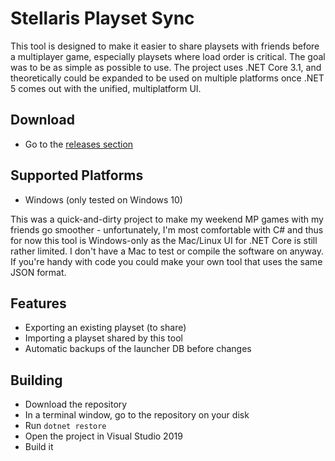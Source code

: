 # Stellaris Playset Sync

This tool is designed to make it easier to share playsets with friends before a multiplayer game, especially playsets where load order is critical. The goal was to be as simple as possible to use. The project uses .NET Core 3.1, and theoretically could be expanded to be used on multiple platforms once .NET 5 comes out with the unified, multiplatform UI.

## Download
 * Go to the [releases section](https://github.com/goigle/stellaris-playset-sync/releases/)

## Supported Platforms
 * Windows (only tested on Windows 10)

 This was a quick-and-dirty project to make my weekend MP games with my friends go smoother - unfortunately, I'm most comfortable with C# and thus for now this tool is Windows-only as the Mac/Linux UI for .NET Core is still rather limited. I don't have a Mac to test or compile the software on anyway. If you're handy with code you could make your own tool that uses the same JSON format.

## Features
 * Exporting an existing playset (to share)
 * Importing a playset shared by this tool
 * Automatic backups of the launcher DB before changes

## Building
 * Download the repository
 * In a terminal window, go to the repository on your disk
 * Run `dotnet restore`
 * Open the project in Visual Studio 2019
 * Build it
